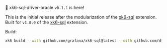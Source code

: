 🎉 xk6-sql-driver-oracle `v0.1.1` is here!

This is the initial release after the modularization of the [xk6-sql](https://github.com/grafana/xk6-sql) extension. Built for `v1.0.0` of the [xk6-sql](https://github.com/grafana/xk6-sql) extension.

Build:

```bash
xk6 build --with github.com/grafana/xk6-sql@latest --with github.com/dtl-abo/xk6-sql-driver-oracle@latest
```
